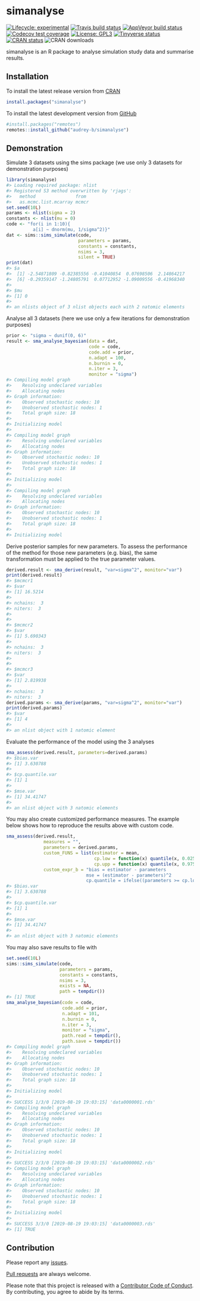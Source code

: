 
<!-- README.md is generated from README.Rmd. Please edit that file -->

# simanalyse

<!-- badges: start -->

[![Lifecycle:
experimental](https://img.shields.io/badge/lifecycle-experimental-orange.svg)](https://www.tidyverse.org/lifecycle/#experimental)
[![Travis build
status](https://travis-ci.com/audrey-b/simanalyse.svg?branch=master)](https://travis-ci.com/audrey-b/simanalyse)
[![AppVeyor build
status](https://ci.appveyor.com/api/projects/status/github/audrey-b/simanalyse?branch=master&svg=true)](https://ci.appveyor.com/project/audrey-b/simanalyse)
[![Codecov test
coverage](https://codecov.io/gh/audrey-b/simanalyse/branch/master/graph/badge.svg)](https://codecov.io/gh/audrey-b/simanalyse?branch=master)
[![License:
GPL3](https://img.shields.io/badge/License-GPL3-blue.svg)](https://www.gnu.org/licenses/gpl-3.0.html)
[![Tinyverse
status](https://tinyverse.netlify.com/badge/simanalyse)](https://CRAN.R-project.org/package=simanalyse)
[![CRAN
status](https://www.r-pkg.org/badges/version/simanalyse)](https://cran.r-project.org/package=simanalyse)
![CRAN downloads](http://cranlogs.r-pkg.org/badges/simanalyse)
<!-- badges: end -->

simanalyse is an R package to analyse simulation study data and
summarise results.

## Installation

To install the latest release version from
[CRAN](https://cran.r-project.org)

``` r
install.packages("simanalyse")
```

To install the latest development version from
[GitHub](https://github.com/audrey-b/simanalyse)

``` r
#install.packages("remotes")
remotes::install_github("audrey-b/simanalyse")
```

## Demonstration

Simulate 3 datasets using the sims package (we use only 3 datasets for
demonstration purposes)

``` r
library(simanalyse)
#> Loading required package: nlist
#> Registered S3 method overwritten by 'rjags':
#>   method               from 
#>   as.mcmc.list.mcarray mcmcr
set.seed(10L)
params <- nlist(sigma = 2)
constants <- nlist(mu = 0)
code <- "for(i in 1:10){
          a[i] ~ dnorm(mu, 1/sigma^2)}"
dat <- sims::sims_simulate(code, 
                           parameters = params, 
                           constants = constants,
                           nsims = 3,
                           silent = TRUE)
print(dat)
#> $a
#>  [1] -2.54871809 -0.82385556 -0.41040854  0.07698506  2.14864217
#>  [6] -0.29359147 -1.24805791  0.07712952 -1.09009556 -0.41968340
#> 
#> $mu
#> [1] 0
#> 
#> an nlists object of 3 nlist objects each with 2 natomic elements
```

Analyse all 3 datasets (here we use only a few iterations for
demonstration purposes)

``` r
prior <- "sigma ~ dunif(0, 6)"
result <- sma_analyse_bayesian(data = dat,
                               code = code,
                               code.add = prior,
                               n.adapt = 100,
                               n.burnin = 0,
                               n.iter = 3,
                               monitor = "sigma")
#> Compiling model graph
#>    Resolving undeclared variables
#>    Allocating nodes
#> Graph information:
#>    Observed stochastic nodes: 10
#>    Unobserved stochastic nodes: 1
#>    Total graph size: 18
#> 
#> Initializing model
#> 
#> Compiling model graph
#>    Resolving undeclared variables
#>    Allocating nodes
#> Graph information:
#>    Observed stochastic nodes: 10
#>    Unobserved stochastic nodes: 1
#>    Total graph size: 18
#> 
#> Initializing model
#> 
#> Compiling model graph
#>    Resolving undeclared variables
#>    Allocating nodes
#> Graph information:
#>    Observed stochastic nodes: 10
#>    Unobserved stochastic nodes: 1
#>    Total graph size: 18
#> 
#> Initializing model
```

Derive posterior samples for new parameters. To assess the performance
of the method for those new parameters (e.g. bias), the same
transformation must be applied to the true parameter values.

``` r
derived.result <- sma_derive(result, "var=sigma^2", monitor="var")
print(derived.result)
#> $mcmcr1
#> $var
#> [1] 16.5214
#> 
#> nchains:  3 
#> niters:  3 
#> 
#> 
#> $mcmcr2
#> $var
#> [1] 5.690343
#> 
#> nchains:  3 
#> niters:  3 
#> 
#> 
#> $mcmcr3
#> $var
#> [1] 2.819938
#> 
#> nchains:  3 
#> niters:  3
derived.params <- sma_derive(params, "var=sigma^2", monitor="var")
print(derived.params)
#> $var
#> [1] 4
#> 
#> an nlist object with 1 natomic element
```

Evaluate the performance of the model using the 3 analyses

``` r
sma_assess(derived.result, parameters=derived.params)
#> $bias.var
#> [1] 3.630788
#> 
#> $cp.quantile.var
#> [1] 1
#> 
#> $mse.var
#> [1] 34.41747
#> 
#> an nlist object with 3 natomic elements
```

You may also create customized performance measures. The example below
shows how to reproduce the results above with custom code.

``` r
sma_assess(derived.result,
              measures = "", 
              parameters = derived.params, 
              custom_FUNS = list(estimator = mean,
                                 cp.low = function(x) quantile(x, 0.025),
                                 cp.upp = function(x) quantile(x, 0.975)),
              custom_expr_b = "bias = estimator - parameters
                              mse = (estimator - parameters)^2
                              cp.quantile = ifelse((parameters >= cp.low) & (parameters <= cp.upp), 1, 0)")
#> $bias.var
#> [1] 3.630788
#> 
#> $cp.quantile.var
#> [1] 1
#> 
#> $mse.var
#> [1] 34.41747
#> 
#> an nlist object with 3 natomic elements
```

You may also save results to file with

``` r
set.seed(10L)
sims::sims_simulate(code, 
                    parameters = params, 
                    constants = constants,
                    nsims = 3,
                    exists = NA,
                    path = tempdir())
#> [1] TRUE
sma_analyse_bayesian(code = code,
                     code.add = prior,
                     n.adapt = 101,
                     n.burnin = 0,
                     n.iter = 3,
                     monitor = "sigma",
                     path.read = tempdir(),
                     path.save = tempdir())
#> Compiling model graph
#>    Resolving undeclared variables
#>    Allocating nodes
#> Graph information:
#>    Observed stochastic nodes: 10
#>    Unobserved stochastic nodes: 1
#>    Total graph size: 18
#> 
#> Initializing model
#> 
#> SUCCESS 1/3/0 [2019-08-19 19:03:15] 'data0000001.rds'
#> Compiling model graph
#>    Resolving undeclared variables
#>    Allocating nodes
#> Graph information:
#>    Observed stochastic nodes: 10
#>    Unobserved stochastic nodes: 1
#>    Total graph size: 18
#> 
#> Initializing model
#> 
#> SUCCESS 2/3/0 [2019-08-19 19:03:15] 'data0000002.rds'
#> Compiling model graph
#>    Resolving undeclared variables
#>    Allocating nodes
#> Graph information:
#>    Observed stochastic nodes: 10
#>    Unobserved stochastic nodes: 1
#>    Total graph size: 18
#> 
#> Initializing model
#> 
#> SUCCESS 3/3/0 [2019-08-19 19:03:15] 'data0000003.rds'
#> [1] TRUE
```

## Contribution

Please report any
[issues](https://github.com/audrey-b/simanalyse/issues).

[Pull requests](https://github.com/audrey-b/simanalyse/pulls) are always
welcome.

Please note that this project is released with a [Contributor Code of
Conduct](https://github.com/audrey-b/simanalyse/blob/master/CODE_OF_CONDUCT.md).
By contributing, you agree to abide by its terms.
